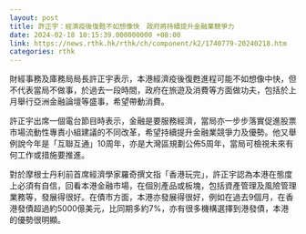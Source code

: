 ```yaml
---
layout: post
title: 許正宇：經濟疫後復甦不如想像快　政府將持續提升金融業競爭力
date: 2024-02-18 10:15:39.000000000 +08:00
link: https://news.rthk.hk/rthk/ch/component/k2/1740779-20240218.htm
categories: rthk
---
```


財經事務及庫務局局長許正宇表示，本港經濟疫後復甦進程可能不如想像中快，但不代表當局不做事，於過去一段時間，政府在旅遊及消費等方面做功夫，包括於上月舉行亞洲金融論壇等盛事，希望帶動消費。

許正宇出席一個電台節目時表示，金融是要服務經濟，當局亦一步步落實促進股票市場流動性專責小組建議的不同改革，希望持續提升金融業競爭力及優勢。他又舉例說今年是「互聯互通」10周年，亦是大灣區規劃公佈5周年，當局可檢視未來有何工作或措施要推進。

對於摩根士丹利前首席經濟學家羅奇撰文指「香港玩完」，許正宇認為本港在態度上必須有自信，回看本港金融市場，在個別產品或板塊，包括資產管理及風險管理業務等，發展得很好。在債市方面，本港亦發展得很好，例如在過去9個月，在香港發債超過約5000億美元，比同期多約7%，亦有很多機構選擇到港發債，本港的優勢很明顯。
